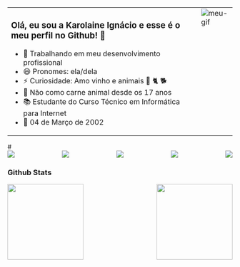 
<table>
  <tr>
    <td>
      <h3>Olá, eu sou a Karolaine Ignácio e esse é o meu perfil no Github! 🫡</h3>
      <ul style="margin-top: 0;">
        <li>🔭 Trabalhando em meu desenvolvimento profissional</li>
        <li>😄 Pronomes: ela/dela</li>
        <li>⚡ Curiosidade: Amo vinho e animais 🍷 🐈 🐕</li>
        <li>🌱 Não como carne animal desde os 17 anos</li>
        <li>📚 Estudante do Curso Técnico em Informática para Internet</li>
        <li>📍 04 de Março de 2002</li>
      </ul>
    </td>
    <td style="vertical-align: top;">
      <img src="https://i.picasion.com/pic92/b772bbd0219fa81e963e8a179be977e8.gif" alt="meu-gif" style="max-width: 100%; height: auto; margin-left: 20px;">
    </td>
  </tr>
</table>
#
<div style="display: flex; justify-content: space-between;>
  <a href="https://www.instagram.com/karolaineign/"><img src="https://img.shields.io/badge/Instagram-E4405F?style=for-the-badge&logo=instagram&logoColor=white"></a>
  <a href="https://mail.google.com/krlaineignacio@gmail.com"><img src="https://img.shields.io/badge/Gmail-D14836?style=for-the-badge&logo=gmail&logoColor=white"></a>
  <a href="https://www.linkedin.com/in/karolaine-ignacio-5a93a3214/"><img src="https://img.shields.io/badge/LinkedIn-0077B5?style=for-the-badge&logo=linkedin&logoColor=white"></a>
  <a href="https://www.facebook.com/karolaine.ignacio/"><img src="https://img.shields.io/badge/Facebook-1877F2?style=for-the-badge&logo=facebook&logoColor=white"></a>
  <a href="https://discord.com/users/1021657403177062440"><img src="https://img.shields.io/badge/Discord-7289DA?style=for-the-badge&logo=discord&logoColor=white"></a>
</div>

<h3>Github Stats</h3>
<div style="display: flex; justify-content: space-between;">
  <a href="https://github.com/KrlIgnacio">
  <img height="170em"  src="https://github-readme-stats.vercel.app/api?username=KrlIgnacio&theme=midnight-purple&show_icons=true&hide=stars" />
   <a href="https://github.com/KrlIgnacio">
  <img height="170em" src="https://github-readme-stats.vercel.app/api/top-langs/?username=KrlIgnacio&hide_progress=true&theme=midnight-purple" />
</div>
